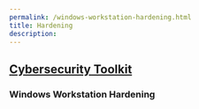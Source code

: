 ```yaml
---
permalink: /windows-workstation-hardening.html
title: Hardening
description: 
---
```

<head>
<link href="css/cyber.css" rel="stylesheet">
</head>

## [Cybersecurity Toolkit](https://ryanheavican.com/cybersecurity-toolkit)

### Windows Workstation Hardening